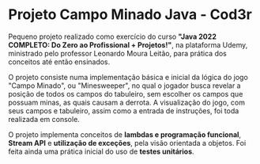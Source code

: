 # Projeto Campo Minado Java - Cod3r

Pequeno projeto realizado como exercício do curso **"Java 2022 COMPLETO: Do Zero ao Profissional + Projetos!"**, na plataforma Udemy, ministrado pelo professor Leonardo Moura Leitão, para prática dos conceitos até então ensinados.

O projeto consiste numa implementação básica e inicial da lógica do jogo "Campo Minado", ou "Minesweeper", no qual o jogador busca revelar a posição de todos os campos do tabuleiro, sem escolher os campos que possuam minas, as quais causam a derrota. A visualização do jogo, com seus campos e tabuleiro, assim como a entrada de instruções, foi toda realizada em console.

O projeto implementa conceitos de **lambdas e programação funcional**, **Stream API** e **utilização de exceções**, pela visão orientada a objetos. Foi feita ainda uma prática inicial do uso de **testes unitários**.

